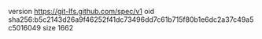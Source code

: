 version https://git-lfs.github.com/spec/v1
oid sha256:b5c2143d26a9f46252f41dc73496dd7c61b715f80b1e6dc2a37c49a5c5016049
size 1662
